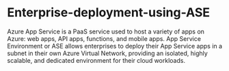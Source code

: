 # Enterprise-deployment-using-ASE
Azure App Service is a PaaS service used to host a variety of apps on Azure: web apps, API apps, functions, and mobile apps. App Service Environment or ASE allows enterprises to deploy their App Service apps in a subnet in their own Azure Virtual Network, providing an isolated, highly scalable, and dedicated environment for their cloud workloads.

